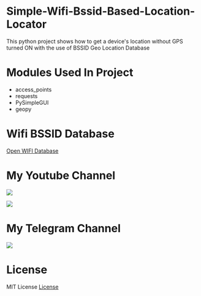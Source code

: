 # Simple-Wifi-Bssid-Based-Location-Locator
This python project shows how to get a device's location without GPS turned ON with the use of BSSID Geo Location Database
# Modules Used In Project
* access_points
* requests
* PySimpleGUI
* geopy
# Wifi BSSID Database
[Open WIFI Database](https://www.mylnikov.org/)

# My Youtube Channel
[![](https://img.shields.io/badge/Subscribe-red?style=for-the-badge&logo=YouTube)](https://www.youtube.com/channel/UCVGasc5jr45eZUpZNHvbtWQ)

[![](https://img.shields.io/youtube/channel/subscribers/UCVGasc5jr45eZUpZNHvbtWQ?style=social)](https://www.youtube.com/channel/UCVGasc5jr45eZUpZNHvbtWQ)

# My Telegram Channel
[![](https://img.shields.io/badge/Telegram-Join%20Now-blue?style=for-the-badge&logo=Telegram)](https://t.me/cracked4free)

# License
MIT License [License](https://github.com/Eyepatch72/Simple-Wifi-Bssid-Based-Location-Locator/blob/master/LICENSE)
